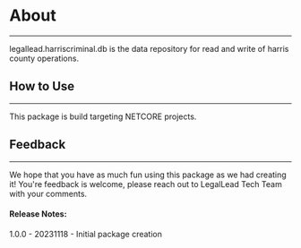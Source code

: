 # About
---

legallead.harriscriminal.db is the data repository 
for read and write of harris county operations.

## How to Use
---

This package is build targeting NETCORE projects.  

## Feedback
---  
We hope that you have as much fun using this package as we had creating it! 
You're feedback is welcome, please reach out to LegalLead Tech Team with your comments.

#### Release Notes:

1.0.0 - 20231118 - Initial package creation